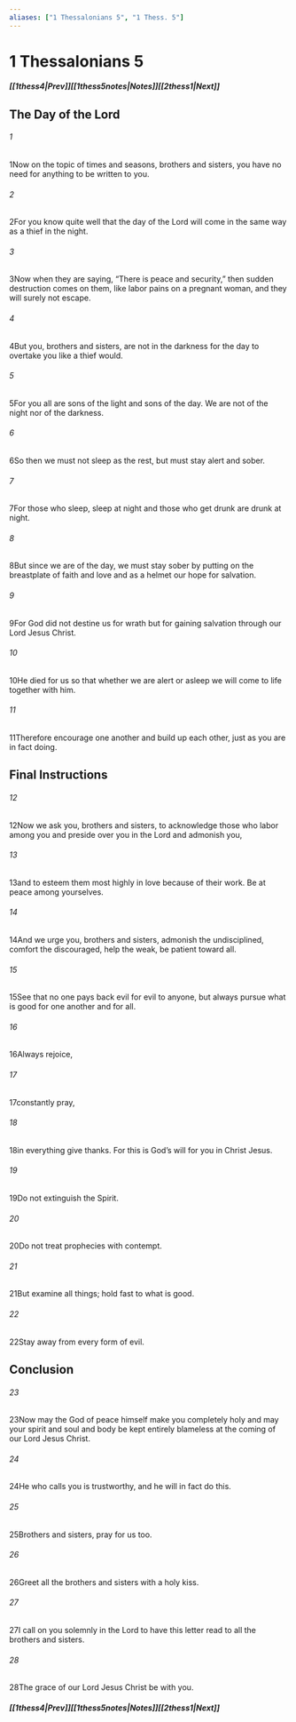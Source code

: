 ```yaml
---
aliases: ["1 Thessalonians 5", "1 Thess. 5"]
---
```

# 1 Thessalonians 5
##### <span class=arrow-left></span>[[1thess4|Prev]]<span class=navigation-separator></span>[[1thess5notes|Notes]]<span class=navigation-separator></span>[[2thess1|Next]]<span class=arrow-right></span>
## The Day of the Lord
###### 1
<span class=verse-first>1</span>Now on the topic of times and seasons, brothers and sisters, you have no need for anything to be written to you.
###### 2
<span class=verse-body>2</span>For you know quite well that the day of the Lord will come in the same way as a thief in the night.
###### 3
<span class=verse-body>3</span>Now when they are saying, “There is peace and security,” then sudden destruction comes on them, like labor pains on a pregnant woman, and they will surely not escape.
###### 4
<span class=verse-body>4</span>But you, brothers and sisters, are not in the darkness for the day to overtake you like a thief would.
###### 5
<span class=verse-body>5</span>For you all are sons of the light and sons of the day. We are not of the night nor of the darkness.
###### 6
<span class=verse-body>6</span>So then we must not sleep as the rest, but must stay alert and sober.
###### 7
<span class=verse-body>7</span>For those who sleep, sleep at night and those who get drunk are drunk at night.
###### 8
<span class=verse-body>8</span>But since we are of the day, we must stay sober by putting on the breastplate of faith and love and as a helmet our hope for salvation.
###### 9
<span class=verse-body>9</span>For God did not destine us for wrath but for gaining salvation through our Lord Jesus Christ.
###### 10
<span class=verse-body>10</span>He died for us so that whether we are alert or asleep we will come to life together with him.
###### 11
<span class=verse-body>11</span>Therefore encourage one another and build up each other, just as you are in fact doing.
## Final Instructions
###### 12
<span class=verse-first>12</span>Now we ask you, brothers and sisters, to acknowledge those who labor among you and preside over you in the Lord and admonish you,
###### 13
<span class=verse-body>13</span>and to esteem them most highly in love because of their work. Be at peace among yourselves.
###### 14
<span class=verse-body>14</span>And we urge you, brothers and sisters, admonish the undisciplined, comfort the discouraged, help the weak, be patient toward all.
###### 15
<span class=verse-body>15</span>See that no one pays back evil for evil to anyone, but always pursue what is good for one another and for all.
###### 16
<span class=verse-body>16</span>Always rejoice,
###### 17
<span class=verse-body>17</span>constantly pray,
###### 18
<span class=verse-body>18</span>in everything give thanks. For this is God’s will for you in Christ Jesus.
###### 19
<span class=verse-body>19</span>Do not extinguish the Spirit.
###### 20
<span class=verse-body>20</span>Do not treat prophecies with contempt.
###### 21
<span class=verse-body>21</span>But examine all things; hold fast to what is good.
###### 22
<span class=verse-body>22</span>Stay away from every form of evil.
## Conclusion
###### 23
<span class=verse-first>23</span>Now may the God of peace himself make you completely holy and may your spirit and soul and body be kept entirely blameless at the coming of our Lord Jesus Christ.
###### 24
<span class=verse-body>24</span>He who calls you is trustworthy, and he will in fact do this.
<div class=paragraph-break></div>

###### 25
<span class=verse-first>25</span>Brothers and sisters, pray for us too.
<div class=paragraph-break></div>

###### 26
<span class=verse-first>26</span>Greet all the brothers and sisters with a holy kiss.
###### 27
<span class=verse-body>27</span>I call on you solemnly in the Lord to have this letter read to all the brothers and sisters.
<div class=paragraph-break></div>

###### 28
<span class=verse-first>28</span>The grace of our Lord Jesus Christ be with you.
##### <span class=arrow-left></span>[[1thess4|Prev]]<span class=navigation-separator></span>[[1thess5notes|Notes]]<span class=navigation-separator></span>[[2thess1|Next]]<span class=arrow-right></span>